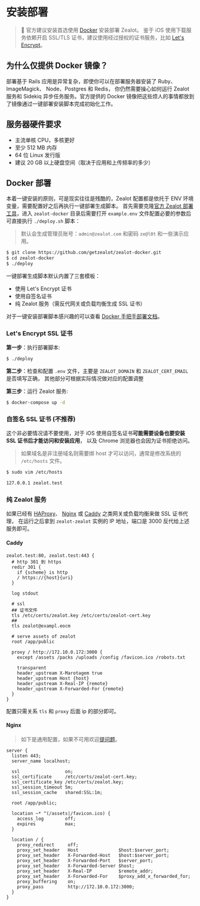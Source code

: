 # 安装部署

> :bell: 官方建议安装首选使用 [Docker](https://www.docker.io/) 安装部署 Zealot。
> 鉴于 iOS 使用下载服务依赖开启 SSL/TLS 证书，建议使用经过授权的证书服务，比如 [Let's Encrypt](https://letsencrypt.org/)。

## 为什么仅提供 Docker 镜像？

部署基于 Rails 应用是异常复杂，即使你可以在部署服务器安装了 Ruby、ImageMagick、 Node、Postgres 和 Redis，
你仍然需要操心如何运行 Zealot 服务和 Sidekiq 异步任务服务。官方提供的 Docker 镜像把这些烦人的事情都放到了镜像通过一键部署安装脚本完成初始化工作。

## 服务器硬件要求

- 主流单核 CPU，多核更好
- 至少 512 MB 内存
- 64 位 Linux 发行版
- 建议 20 GB 以上硬盘空间（取决于应用和上传频率的多少）

## Docker 部署

本着一键安装的原则，可是现实往往是残酷的，Zealot 配置都是依托于 ENV 环境变量，需要配置好之后再执行一键部署生成脚本。
首先需要克隆[官方 Zealot 部署工具](https://github.com/getzealot/zealot-docker.git)，进入 `zealot-docker`
目录后需要打开 `example.env` 文件配置必要的参数后可直接执行 `./deploy.sh` 脚本：

> 默认会生成管理员账号：`admin@zealot.com` 和密码 `ze@l0t` 和一些演示应用。

```bash
$ git clone https://github.com/getzealot/zealot-docker.git
$ cd zealot-docker
$ ./deploy
```

一键部署生成脚本默认内置了三套模板：

- 使用 Let's Encrypt 证书
- 使用自签名证书
- 纯 Zealot 服务（需反代网关或负载均衡生成 SSL 证书）

对于一键安装部署脚本感兴趣的可以查看 [Docker 手把手部署文档](docker.md)。

### Let's Encrypt SSL 证书

**第一步**：执行部署脚本:

```bash
$ ./deploy
```

**第二步**：检查和配置 `.env` 文件，主要是 `ZEALOT_DOMAIN` 和 `ZEALOT_CERT_EMAIL` 是否填写正确，
其他部分可根据实际情况做对应的配置调整

**第三步**：运行 Zealot 服务:

```bash
$ docker-compose up -d
```

### 自签名 SSL 证书 (不推荐)

这个非必要情况请不要使用，对于 iOS 使用自签名证书**可能需要设备也要安装 SSL 证书后才能访问和安装应用**，
以及 Chrome 浏览器也会因为证书拒绝访问。

> 如果域名是非注册域名则需要绑 host 才可以访问，通常是修改系统的 `/etc/hosts` 文件。

```bash
$ sudo vim /etc/hosts

127.0.0.1 zealot.test
```

### 纯 Zealot 服务

如果已经有 [HAProxy](http://www.haproxy.org/)、
[Nginx](http://nginx.org/) 或 [Caddy](https://caddyserver.com/) 之类网关或负载均衡来做 SSL 证书代理，
在运行之后拿到 `zealot-zealot` 实例的 IP 地址，端口是 3000 反代给上述服务即可。

#### Caddy

```
zealot.test:80, zealot.test:443 {
  # http 301 到 https
  redir 301 {
    if {scheme} is http
    / https://{host}{uri}
  }

  log stdout

  # ssl
  ## 证书文件
  tls /etc/certs/zealot.key /etc/certs/zealot-cert.key
  ##
  tls zealot@exampl.eocm

  # serve assets of zealot
  root /app/public

  proxy / http://172.10.0.172:3000 {
    except /assets /packs /uploads /config /favicon.ico /robots.txt

    transparent
    header_upstream X-Marotagem true
    header_upstream Host {host}
    header_upstream X-Real-IP {remote}
    header_upstream X-Forwarded-For {remote}
  }
}
```

配置只需关系 `tls` 和 `proxy` 后面 ip 的部分即可。

#### Nginx

> 如下是通用配置，如果不可用欢迎[提问题](https://github.com/getzealot/zealot-docs/issues/new)。

```
server {
  listen 443;
  server_name localhost;

  ssl                 on;
  ssl_certificate     /etc/certs/zealot-cert.key;
  ssl_certificate_key /etc/certs/zealot.key;
  ssl_session_timeout 5m;
  ssl_session_cache   shared:SSL:1m;

  root /app/public;

  location ~* ^(/assets|/favicon.ico) {
    access_log        off;
    expires           max;
  }

  location / {
    proxy_redirect     off;
    proxy_set_header   Host               $host:$server_port;
    proxy_set_header   X-Forwarded-Host   $host:$server_port;
    proxy_set_header   X-Forwarded-Port   $server_port;
    proxy_set_header   X-Forwarded-Server $host;
    proxy_set_header   X-Real-IP          $remote_addr;
    proxy_set_header   X-Forwarded-For    $proxy_add_x_forwarded_for;
    proxy_buffering    on;
    proxy_pass         http://172.10.0.172:3000;
  }
}
```
